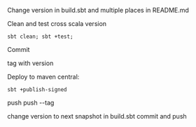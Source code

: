 Change version in build.sbt and multiple places in README.md

Clean and test cross scala version

    sbt clean; sbt +test;

Commit
    
tag with version

    
Deploy to maven central:

    sbt +publish-signed
    
    
push
push --tag


change version to next snapshot in build.sbt
commit and push

    
  